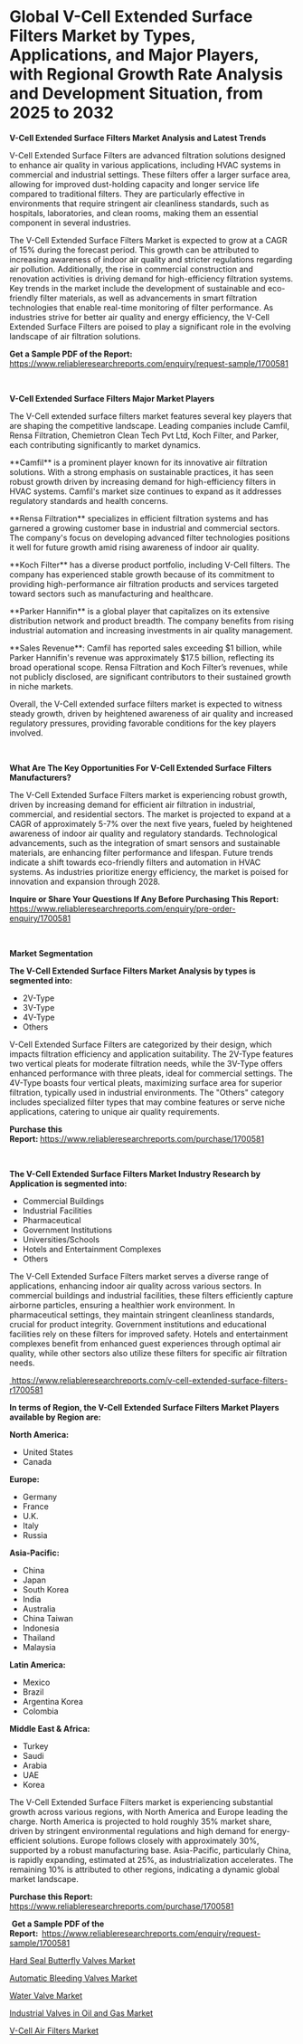 <p><h1>Global V-Cell Extended Surface Filters Market by Types, Applications, and Major Players, with Regional Growth Rate Analysis and Development Situation, from 2025 to 2032</h1></p><p><strong>V-Cell Extended Surface Filters Market Analysis and Latest Trends</strong></p>
<p><p>V-Cell Extended Surface Filters are advanced filtration solutions designed to enhance air quality in various applications, including HVAC systems in commercial and industrial settings. These filters offer a larger surface area, allowing for improved dust-holding capacity and longer service life compared to traditional filters. They are particularly effective in environments that require stringent air cleanliness standards, such as hospitals, laboratories, and clean rooms, making them an essential component in several industries.</p><p>The V-Cell Extended Surface Filters Market is expected to grow at a CAGR of 15% during the forecast period. This growth can be attributed to increasing awareness of indoor air quality and stricter regulations regarding air pollution. Additionally, the rise in commercial construction and renovation activities is driving demand for high-efficiency filtration systems. Key trends in the market include the development of sustainable and eco-friendly filter materials, as well as advancements in smart filtration technologies that enable real-time monitoring of filter performance. As industries strive for better air quality and energy efficiency, the V-Cell Extended Surface Filters are poised to play a significant role in the evolving landscape of air filtration solutions.</p></p>
<p><strong>Get a Sample PDF of the Report:&nbsp;</strong> <a href="https://www.reliableresearchreports.com/enquiry/request-sample/1700581?utm_campaign=16&utm_medium=2&utm_source=Github&utm_content=ia&utm_term=09012025&utm_id=v-cell-extended-surface-filters">https://www.reliableresearchreports.com/enquiry/request-sample/1700581</a></p>
<p>&nbsp;</p>
<p><strong>V-Cell Extended Surface Filters Major Market Players</strong></p>
<p><p>The V-Cell extended surface filters market features several key players that are shaping the competitive landscape. Leading companies include Camfil, Rensa Filtration, Chemietron Clean Tech Pvt Ltd, Koch Filter, and Parker, each contributing significantly to market dynamics.</p><p>**Camfil** is a prominent player known for its innovative air filtration solutions. With a strong emphasis on sustainable practices, it has seen robust growth driven by increasing demand for high-efficiency filters in HVAC systems. Camfil's market size continues to expand as it addresses regulatory standards and health concerns.</p><p>**Rensa Filtration** specializes in efficient filtration systems and has garnered a growing customer base in industrial and commercial sectors. The company's focus on developing advanced filter technologies positions it well for future growth amid rising awareness of indoor air quality.</p><p>**Koch Filter** has a diverse product portfolio, including V-Cell filters. The company has experienced stable growth because of its commitment to providing high-performance air filtration products and services targeted toward sectors such as manufacturing and healthcare.</p><p>**Parker Hannifin** is a global player that capitalizes on its extensive distribution network and product breadth. The company benefits from rising industrial automation and increasing investments in air quality management.</p><p>**Sales Revenue**: Camfil has reported sales exceeding $1 billion, while Parker Hannifin's revenue was approximately $17.5 billion, reflecting its broad operational scope. Rensa Filtration and Koch Filter’s revenues, while not publicly disclosed, are significant contributors to their sustained growth in niche markets.</p><p>Overall, the V-Cell extended surface filters market is expected to witness steady growth, driven by heightened awareness of air quality and increased regulatory pressures, providing favorable conditions for the key players involved.</p></p>
<p>&nbsp;</p>
<p><strong>What Are The Key Opportunities For V-Cell Extended Surface Filters Manufacturers?</strong></p>
<p><p>The V-Cell Extended Surface Filters market is experiencing robust growth, driven by increasing demand for efficient air filtration in industrial, commercial, and residential sectors. The market is projected to expand at a CAGR of approximately 5-7% over the next five years, fueled by heightened awareness of indoor air quality and regulatory standards. Technological advancements, such as the integration of smart sensors and sustainable materials, are enhancing filter performance and lifespan. Future trends indicate a shift towards eco-friendly filters and automation in HVAC systems. As industries prioritize energy efficiency, the market is poised for innovation and expansion through 2028.</p></p>
<p><strong>Inquire or Share Your Questions If Any Before Purchasing This Report:</strong> <a href="https://www.reliableresearchreports.com/enquiry/pre-order-enquiry/1700581?utm_campaign=16&utm_medium=2&utm_source=Github&utm_content=ia&utm_term=09012025&utm_id=v-cell-extended-surface-filters">https://www.reliableresearchreports.com/enquiry/pre-order-enquiry/1700581</a></p>
<p>&nbsp;</p>
<p><strong>Market Segmentation</strong></p>
<p><strong>The V-Cell Extended Surface Filters Market Analysis by types is segmented into:</strong></p>
<p><ul><li>2V-Type</li><li>3V-Type</li><li>4V-Type</li><li>Others</li></ul></p>
<p><p>V-Cell Extended Surface Filters are categorized by their design, which impacts filtration efficiency and application suitability. The 2V-Type features two vertical pleats for moderate filtration needs, while the 3V-Type offers enhanced performance with three pleats, ideal for commercial settings. The 4V-Type boasts four vertical pleats, maximizing surface area for superior filtration, typically used in industrial environments. The "Others" category includes specialized filter types that may combine features or serve niche applications, catering to unique air quality requirements.</p></p>
<p><strong>Purchase this Report:&nbsp;</strong><a href="https://www.reliableresearchreports.com/purchase/1700581?utm_campaign=16&utm_medium=2&utm_source=Github&utm_content=ia&utm_term=09012025&utm_id=v-cell-extended-surface-filters">https://www.reliableresearchreports.com/purchase/1700581</a></p>
<p>&nbsp;</p>
<p><strong>The V-Cell Extended Surface Filters Market Industry Research by Application is segmented into:</strong></p>
<p><ul><li>Commercial Buildings</li><li>Industrial Facilities</li><li>Pharmaceutical</li><li>Government Institutions</li><li>Universities/Schools</li><li>Hotels and Entertainment Complexes</li><li>Others</li></ul></p>
<p><p>The V-Cell Extended Surface Filters market serves a diverse range of applications, enhancing indoor air quality across various sectors. In commercial buildings and industrial facilities, these filters efficiently capture airborne particles, ensuring a healthier work environment. In pharmaceutical settings, they maintain stringent cleanliness standards, crucial for product integrity. Government institutions and educational facilities rely on these filters for improved safety. Hotels and entertainment complexes benefit from enhanced guest experiences through optimal air quality, while other sectors also utilize these filters for specific air filtration needs.</p></p>
<p><a href="https://www.reliableresearchreports.com/v-cell-extended-surface-filters-r1700581?utm_campaign=16&utm_medium=2&utm_source=Github&utm_content=ia&utm_term=09012025&utm_id=v-cell-extended-surface-filters">&nbsp;https://www.reliableresearchreports.com/v-cell-extended-surface-filters-r1700581</a></p>
<p><strong>In terms of Region, the V-Cell Extended Surface Filters Market Players available by Region are:</strong></p>
<p>
    <p> <strong> North America: </strong>
        <ul>
            <li>United States</li>
            <li>Canada</li>
        </ul>
        </p> 
    <p> <strong> Europe: </strong>
        <ul>
            <li>Germany</li>
            <li>France</li>
            <li>U.K.</li>
            <li>Italy</li>
            <li>Russia</li>
        </ul>
        </p> 
    <p> <strong> Asia-Pacific: </strong>
        <ul>
            <li>China</li>
            <li>Japan</li>
            <li>South Korea</li>
            <li>India</li>
            <li>Australia</li>
            <li>China Taiwan</li>
            <li>Indonesia</li>
            <li>Thailand</li>
            <li>Malaysia</li>
        </ul>
        </p> 
    <p> <strong> Latin America: </strong>
        <ul>
            <li>Mexico</li>
            <li>Brazil</li>
            <li>Argentina Korea</li>
            <li>Colombia</li>
        </ul>
        </p> 
    <p> <strong> Middle East & Africa: </strong>
        <ul>
            <li>Turkey</li>
            <li>Saudi</li>
            <li>Arabia</li>
            <li>UAE</li>
            <li>Korea</li>
        </ul>
    </p>
    </p>
<p><p>The V-Cell Extended Surface Filters market is experiencing substantial growth across various regions, with North America and Europe leading the charge. North America is projected to hold roughly 35% market share, driven by stringent environmental regulations and high demand for energy-efficient solutions. Europe follows closely with approximately 30%, supported by a robust manufacturing base. Asia-Pacific, particularly China, is rapidly expanding, estimated at 25%, as industrialization accelerates. The remaining 10% is attributed to other regions, indicating a dynamic global market landscape.</p></p>
<p><strong>Purchase this Report: </strong><a href="https://www.reliableresearchreports.com/purchase/1700581?utm_campaign=16&utm_medium=2&utm_source=Github&utm_content=ia&utm_term=09012025&utm_id=v-cell-extended-surface-filters">https://www.reliableresearchreports.com/purchase/1700581</a></p>
<p>&nbsp;<strong>Get a Sample PDF of the Report:&nbsp;&nbsp;</strong><a href="https://www.reliableresearchreports.com/enquiry/request-sample/1700581?utm_campaign=16&utm_medium=2&utm_source=Github&utm_content=ia&utm_term=09012025&utm_id=v-cell-extended-surface-filters">https://www.reliableresearchreports.com/enquiry/request-sample/1700581</a></p>
<p><strong></strong></p>
<p><p><a href="https://github.com/JosephineMcguire65/Market-Research-Report-List-1/blob/main/hard-seal-butterfly-valves-market.md?utm_campaign=16&utm_medium=2&utm_source=Github&utm_content=ia&utm_term=09012025&utm_id=v-cell-extended-surface-filters">Hard Seal Butterfly Valves Market</a></p><p><a href="https://github.com/shirleenfraker87/Market-Research-Report-List-1/blob/main/automatic-bleeding-valves-market.md?utm_campaign=16&utm_medium=2&utm_source=Github&utm_content=ia&utm_term=09012025&utm_id=v-cell-extended-surface-filters">Automatic Bleeding Valves Market</a></p><p><a href="https://github.com/jerhoskinson197676/Market-Research-Report-List-1/blob/main/water-valve-market.md?utm_campaign=16&utm_medium=2&utm_source=Github&utm_content=ia&utm_term=09012025&utm_id=v-cell-extended-surface-filters">Water Valve Market</a></p><p><a href="https://github.com/norbeludie83/Market-Research-Report-List-1/blob/main/industrial-valves-in-oil-and-gas-market.md?utm_campaign=16&utm_medium=2&utm_source=Github&utm_content=ia&utm_term=09012025&utm_id=v-cell-extended-surface-filters">Industrial Valves in Oil and Gas Market</a></p><p><a href="https://github.com/mezokathleen834/Market-Research-Report-List-1/blob/main/v-cell-air-filters-market.md?utm_campaign=16&utm_medium=2&utm_source=Github&utm_content=ia&utm_term=09012025&utm_id=v-cell-extended-surface-filters">V-Cell Air Filters Market</a></p></p>
